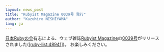```yaml
---
layout: news_post
title: "Rubyist Magazine 0039号 発行"
author: "Kazuhiro NISHIYAMA"
lang: ja
---
```


[日本Rubyの会][1]有志による、ウェブ雑誌[Rubyist
Magazine][2]の[0039号][3]がリリースされました([\[ruby-list:48941\]][4])。 お楽しみください。



[1]: http://ruby-no-kai.org
[2]: http://jp.rubyist.net/magazine/
[3]: http://jp.rubyist.net/magazine/?0039
[4]: https://blade.ruby-lang.org/ruby-list/48941
